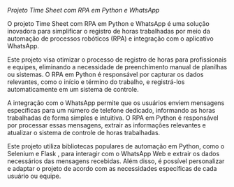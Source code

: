  *Projeto Time Sheet com RPA em Python e WhatsApp*

O projeto Time Sheet com RPA em Python e WhatsApp é uma solução inovadora para simplificar o registro de horas trabalhadas por meio da automação de processos robóticos (RPA) e integração com o aplicativo WhatsApp.

Este projeto visa otimizar o processo de registro de horas para profissionais e equipes, eliminando a necessidade de preenchimento manual de planilhas ou sistemas. O RPA em Python é responsável por capturar os dados relevantes, como o início e término do trabalho, e registrá-los automaticamente em um sistema de controle.

A integração com o WhatsApp permite que os usuários enviem mensagens específicas para um número de telefone dedicado, informando as horas trabalhadas de forma simples e intuitiva. O RPA em Python é responsável por processar essas mensagens, extrair as informações relevantes e atualizar o sistema de controle de horas trabalhadas.

Este projeto utiliza bibliotecas populares de automação em Python, como o Selenium e Flask , para interagir com o WhatsApp Web e extrair os dados necessários das mensagens recebidas. Além disso, é possível personalizar e adaptar o projeto de acordo com as necessidades específicas de cada usuário ou equipe.
